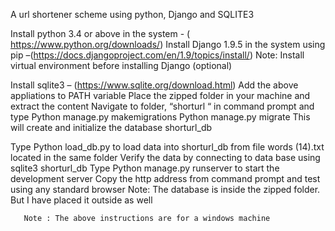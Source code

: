 A url shortener scheme using python, Django and SQLITE3

Install python 3.4 or above in the system - ( https://www.python.org/downloads/)
Install Django 1.9.5 in the system using pip –(https://docs.djangoproject.com/en/1.9/topics/install/)
Note: Install virtual environment before installing Django (optional)

Install sqlite3 – (https://www.sqlite.org/download.html)
Add the above appliations to PATH variable
Place the zipped folder in your machine and extract the content
Navigate to folder, “shorturl “ in command prompt and type
Python manage.py makemigrations
Python manage.py migrate
              This will create and initialize the database shorturl_db

Type Python load_db.py to load data into shorturl_db from file words (14).txt located in the same folder
Verify the data by connecting to data base using sqlite3 shorturl_db
Type Python manage.py runserver to start the development server
Copy the http address from command prompt and test using any standard browser
       Note: The database is inside the zipped folder. But I have placed it outside as well

       Note : The above instructions are for a windows machine
